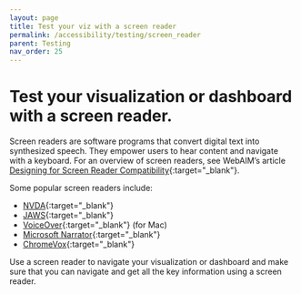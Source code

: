 ```yaml
---
layout: page
title: Test your viz with a screen reader
permalink: /accessibility/testing/screen_reader
parent: Testing
nav_order: 25
---
```


# Test your visualization or dashboard with a screen reader.

Screen readers are software programs that convert digital text into synthesized speech. They empower users to hear content and navigate with a keyboard. For an overview of screen readers, see WebAIM’s article [Designing for Screen Reader Compatibility](https://webaim.org/techniques/screenreader/){:target="_blank"}. 

Some popular screen readers include: 

* [NVDA](https://www.nvaccess.org/download/){:target="_blank"}
* [JAWS](https://www.freedomscientific.com/products/software/jaws/){:target="_blank"}
* [VoiceOver](https://www.apple.com/voiceover/info/guide/_1121.html){:target="_blank"} (for Mac)
* [Microsoft Narrator](https://support.microsoft.com/en-us/windows/complete-guide-to-narrator-e4397a0d-ef4f-b386-d8ae-c172f109bdb1){:target="_blank"} 
* [ChromeVox](https://chrome.google.com/webstore/detail/screen-reader/kgejglhpjiefppelpmljglcjbhoiplfn?hl=en){:target="_blank"} 

Use a screen reader to navigate your visualization or dashboard and make sure that you can navigate and get all the key information using a screen reader. 
